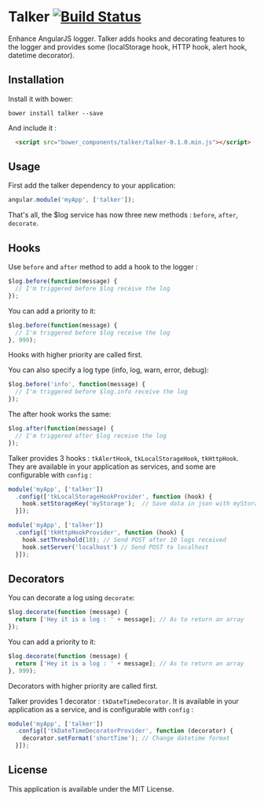 # Talker [![Build Status](https://travis-ci.org/RobinBressan/talker.png?branch=master)](https://travis-ci.org/RobinBressan/talker)

Enhance AngularJS logger. Talker adds hooks and decorating features to the logger and provides some (localStorage hook, HTTP hook, alert hook, datetime decorator).

Installation
------------

Install it with bower:

```
bower install talker --save
```

And include it :

```html
  <script src="bower_components/talker/talker-0.1.0.min.js"></script>
```

Usage
-----

First add the talker dependency to your application:

```javascript
angular.module('myApp', ['talker']);
```

That's all, the $log service has now three new methods : `before`, `after`, `decorate`.

Hooks
-----

Use `before` and `after` method to add a hook to the logger :

```javascript
$log.before(function(message) {
  // I'm triggered before $log receive the log
});
```

You can add a priority to it:

```javascript
$log.before(function(message) {
  // I'm triggered before $log receive the log
}, 999);
```
Hooks with higher priority are called first.

You can also specify a log type (info, log, warn, error, debug):

```javascript
$log.before('info', function(message) {
  // I'm triggered before $log.info receive the log
});
```

The after hook works the same:

```javascript
$log.after(function(message) {
  // I'm triggered after $log receive the log
});
```

Talker provides 3 hooks : `tkAlertHook`, `tkLocalStorageHook`, `tkHttpHook`. They are available in your application as services, and some are configurable with `config` :

```javascript
module('myApp', ['talker'])
  .config(['tkLocalStorageHookProvider', function (hook) {
    hook.setStorageKey('myStorage');  // Save data in json with myStorage as key
  }]);
```

```javascript
module('myApp', ['talker'])
  .config(['tkHttpHookProvider', function (hook) {
    hook.setThreshold(10); // Send POST after 10 logs received
    hook.setServer('localhost') // Send POST to localhost
  }]);
```

Decorators
----------

You can decorate a log using `decorate`:

```javascript
$log.decorate(function (message) {
  return ['Hey it is a log : ' + message]; // As to return an array
});
```

You can add a priority to it:

```javascript
$log.decorate(function (message) {
  return ['Hey it is a log : ' + message]; // As to return an array
}, 999);
```

Decorators with higher priority are called first.

Talker provides 1 decorator : `tkDateTimeDecorator`. It is available in your application as a service, and is configurable with `config` :

```javascript
module('myApp', ['talker'])
  .config(['tkDateTimeDecoratorProvider', function (decorator) {
    decorator.setFormat('shortTime'); // Change datetime format
  }]);
```

License
-------

This application is available under the MIT License.
